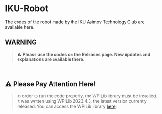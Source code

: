 # IKU-Robot
The codes of the robot made by the IKU Asimov Technology Club are available here.
<br>
## WARNING
> :warning: **Please use the codes on the Releases page. New updates and explanations are available there.**
<br>

## :warning: Please Pay Attention Here!
> In order to run the code properly, the WPILib library must be installed. It was written using WPILib 2023.4.3, the latest version currently released. You can access the WPILib library <a href="https://github.com/wpilibsuite/allwpilib/releases" target="_blank">here</a>.
